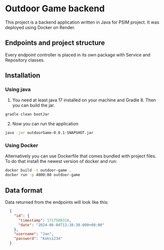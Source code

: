 # Outdoor Game backend

This project is a backend application written in Java for PSIM project.
It was deployed using Docker on Render.

## Endpoints and project structure
Every endpoint controller is placed in its own package with Service and Repository classes.

## Installation
### Using java
1. You need at least java 17 installed on your machine and Gradle 8. Then you can build the jar.
```bash
gradle clean bootJar
```
2. Now you can run the application
```bash
java -jar outdoorGame-0.0.1-SNAPSHOT.jar
```
### Using Docker
Alternatively you can use Dockerfile that comes bundled with project files. To do that install the newest version of docker and run:
```bash
docker build -t outdoor-game .
docker run -p 4000:80 outdoor-game
```
## Data format
Data returned from the endpoints will look like this:
```json
  {
    "id": {
      "timestamp": 1717508310,
      "date": "2024-06-04T13:38:30.000+00:00"
    },
    "username": "Jan",
    "password": "Koks1234"
  }
```